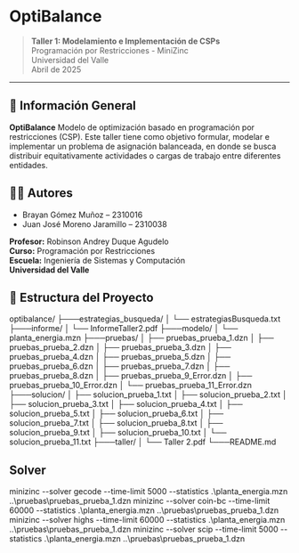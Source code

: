 # OptiBalance

> **Taller 1: Modelamiento e Implementación de CSPs**  
> Programación por Restricciones - MiniZinc  
> Universidad del Valle  
> Abril de 2025  

---

## 📄 Información General

**OptiBalance** Modelo de optimización basado en programación por restricciones (CSP). Este taller tiene como objetivo formular, modelar e implementar un problema de asignación balanceada, en donde se busca distribuir equitativamente actividades o cargas de trabajo entre diferentes entidades.

## 👨‍💻 Autores

- Brayan Gómez Muñoz – 2310016  
- Juan José Moreno Jaramillo – 2310038  

**Profesor:** Robinson Andrey Duque Agudelo  
**Curso:** Programación por Restricciones  
**Escuela:** Ingeniería de Sistemas y Computación  
**Universidad del Valle**


## 📁 Estructura del Proyecto
optibalance/
├───estrategias_busqueda/
│   └── estrategiasBusqueda.txt
├───informe/
│   └── InformeTaller2.pdf
├───modelo/
│   └── planta_energia.mzn
├───pruebas/
│   ├── pruebas_prueba_1.dzn
│   ├── pruebas_prueba_2.dzn
│   ├── pruebas_prueba_3.dzn
│   ├── pruebas_prueba_4.dzn
│   ├── pruebas_prueba_5.dzn
│   ├── pruebas_prueba_6.dzn
│   ├── pruebas_prueba_7.dzn
│   ├── pruebas_prueba_8.dzn
│   ├── pruebas_prueba_9_Error.dzn
│   ├── pruebas_prueba_10_Error.dzn
│   └── pruebas_prueba_11_Error.dzn
├───solucion/
│   ├── solucion_prueba_1.txt
│   ├── solucion_prueba_2.txt
│   ├── solucion_prueba_3.txt
│   ├── solucion_prueba_4.txt
│   ├── solucion_prueba_5.txt
│   ├── solucion_prueba_6.txt
│   ├── solucion_prueba_7.txt
│   ├── solucion_prueba_8.txt
│   ├── solucion_prueba_9.txt
│   ├── solucion_prueba_10.txt
│   └── solucion_prueba_11.txt
├───taller/
│   └── Taller 2.pdf
└───README.md


## Solver
minizinc --solver gecode --time-limit 5000 --statistics .\planta_energia.mzn ..\pruebas\pruebas_prueba_1.dzn
minizinc --solver coin-bc --time-limit 60000 --statistics .\planta_energia.mzn ..\pruebas\pruebas_prueba_1.dzn
minizinc --solver highs --time-limit 60000 --statistics .\planta_energia.mzn ..\pruebas\pruebas_prueba_1.dzn
minizinc --solver scip --time-limit 5000 --statistics .\planta_energia.mzn ..\pruebas\pruebas_prueba_1.dzn

